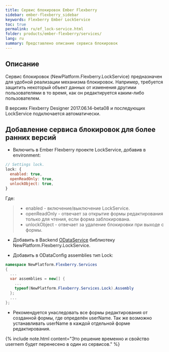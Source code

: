 ```yaml
---
title: Сервис блокировок Ember Flexberry
sidebar: ember-flexberry_sidebar
keywords: Flexberry Ember LockService
toc: true
permalink: ru/ef_lock-service.html
folder: products/ember-flexberry/services/
lang: ru
summary: Представлено описание сервиса блокировок
---
```


## Описание

Сервис блокировок (NewPlatform.Flexberry.LockService) предназначен для удобной реализации механизма блокировок. Например, требуется защитить некоторый объект данных от изменения другими пользователями в то время, как он редактируется каким-либо пользователем.

В версиях Flexberry Designer 2017.06.14-beta08 и последующих LockService подключается автоматически.

## Добавление сервиса блокировок для более ранних версий

* Включить в Ember Flexberry проекте LockService, добавив в environment:

```js
// Settings lock.
lock: {
  enabled: true,
  openReadOnly: true,
  unlockObject: true,
}
```

Где:
> * enabled - включение/выключение LockService.
> * openReadOnly - отвечает за открытие формы редактирования только для чтения, если форма заблокирована.
> * unlockObject -  отвечает за удаление блокировки при выходе с формы.

* Добавить в Backend [ODataService](flexberry-o-r-m-o-data-service.html) библиотеку NewPlatform.Flexberry.LockService.

* Добавить в ODataConfig assemblies тип Lock:
```cs
namespace NewPlatform.Flexberry.Services
{
  ...
  var assemblies = new[] {
    ...
    typeof(NewPlatform.Flexberry.Services.Lock).Assembly
  };
  ...
};
```

* Рекомендуется унаследовать все формы редактирования от созданной формы, где определён userName.
Так же возможно устанавливать userName в каждой отдельной форме редактирования.

{% include note.html content="Это решение временно и свойство usernem будет перенесено в один из сервисов." %}
